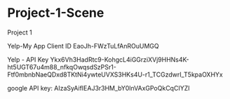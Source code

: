 # Project-1-Scene
Project 1

Yelp-My App
Client ID
EaoJh-FWzTuLfAnROuUMGQ

Yelp - API Key
Ykx6Vh3HadRtc9-KohgcL4iGGrziXVj9HHNs4K-ht5UGT67u4m88_nfkqOwqsdSzPSr1-Ftf0mbnbNaeQDxd8TKtNi4ywteUVXS3HKs4U-r1_TCGzdwrI_T5kpaOXHYx


google API key: AIzaSyAifIEAJ3r3HM_bY0lnVAxGPoQkCqCIYZI
